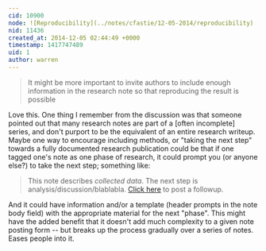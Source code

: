 ```yaml
---
cid: 10900
node: ![Reproducibility](../notes/cfastie/12-05-2014/reproducibility)
nid: 11436
created_at: 2014-12-05 02:44:49 +0000
timestamp: 1417747489
uid: 1
author: warren
---
```


> It might be more important to invite authors to include enough information in the research note so that reproducing the result is possible

Love this. One thing I remember from the discussion was that someone pointed out that many research notes are part of a [often incomplete] series, and don't purport to be the equivalent of an entire research writeup. Maybe one way to encourage including methods, or "taking the next step" towards a fully documented research publication could be that if one tagged one's note as one phase of research, it could prompt you (or anyone else?) to take the next step; something like:

> This note describes _collected data_. The next step is analysis/discussion/blablabla. <a href="">Click here</a> to post a followup. 

And it could have information and/or a template (header prompts in the note body field) with the appropriate material for the next "phase". This might have the added benefit that it doesn't add much complexity to a given note posting form -- but breaks up the process gradually over a series of notes. Eases people into it. 